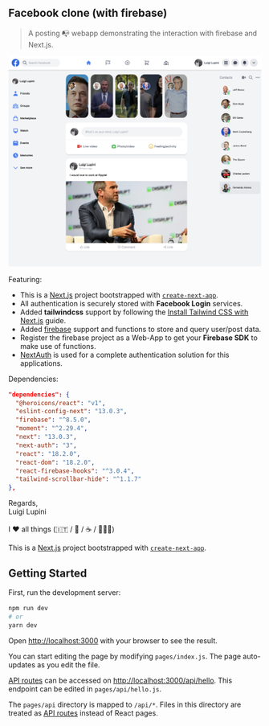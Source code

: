 ## Facebook clone (with firebase)

> A posting 📭 webapp demonstrating the interaction with firebase and Next.js.

![alt text](./capture.png)

Featuring:

- This is a [Next.js](https://nextjs.org/) project bootstrapped with [`create-next-app`](https://github.com/vercel/next.js/tree/canary/packages/create-next-app).
- All authentication is securely stored with **Facebook Login** services.
- Added **tailwindcss** support by following the [Install Tailwind CSS with Next.js](https://tailwindcss.com/docs/guides/nextjs) guide.
- Added [firebase](https://www.npmjs.com/package/firebase) support and functions to store and query user/post data.
- Register the firebase project as a Web-App to get your **Firebase SDK** to make use of functions.
- [NextAuth](https://next-auth.js.org/getting-started/introduction) is used for a complete authentication solution for this applications.

Dependencies:

```json
"dependencies": {
  "@heroicons/react": "v1",
  "eslint-config-next": "13.0.3",
  "firebase": "^8.5.0",
  "moment": "^2.29.4",
  "next": "13.0.3",
  "next-auth": "3",
  "react": "18.2.0",
  "react-dom": "18.2.0",
  "react-firebase-hooks": "^3.0.4",
  "tailwind-scrollbar-hide": "^1.1.7"
},
```

Regards, <br />
Luigi Lupini <br />
<br />
I ❤️ all things (🇮🇹 / 🛵 / ☕️ / 👨‍👩‍👧)<br />

This is a [Next.js](https://nextjs.org/) project bootstrapped with [`create-next-app`](https://github.com/vercel/next.js/tree/canary/packages/create-next-app).

## Getting Started

First, run the development server:

```bash
npm run dev
# or
yarn dev
```

Open [http://localhost:3000](http://localhost:3000) with your browser to see the result.

You can start editing the page by modifying `pages/index.js`. The page auto-updates as you edit the file.

[API routes](https://nextjs.org/docs/api-routes/introduction) can be accessed on [http://localhost:3000/api/hello](http://localhost:3000/api/hello). This endpoint can be edited in `pages/api/hello.js`.

The `pages/api` directory is mapped to `/api/*`. Files in this directory are treated as [API routes](https://nextjs.org/docs/api-routes/introduction) instead of React pages.
